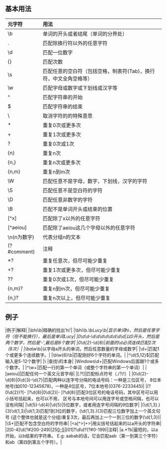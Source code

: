## 基本用法  
|元字符|用法|
|:--|:--|
|\b|单词的开头或者结尾（单词的分界处）|
|.|匹配除换行符以外的任意字符|
|\d|匹配一位数字|
|{}|匹配次数|
|\s|匹配任意的空白符（包括空格，制表符(Tab)，换行符，中文全角空格等）|
|\w|匹配字母或数字或下划线或汉字等|
|^|匹配字符串的开始|
|$|匹配字符串的结束|
|\\ |取消字符的的特殊意思|
|*|重复0次或更多次|
|+|重复1次或更多次|
|?|重复0次或1次|
|{n}|重复n次|
|{n,}|重复n次或更多次|
|{n,m}|重复n到m次|
|\W|匹配任意不是字母，数字，下划线，汉字的字符|
|\S|匹配任意不是空白符的字符|
|\D|匹配任意非数字的字符|
|\B|匹配不是单词开头或结束的位置|
|[^x]|匹配除了x以外的任意字符|
|[^aeiou]|匹配除了aeiou这几个字母以外的任意字符|
|\n(n为数字)|代表分组n的文本|
|(?#comment)|注释|
|*?|重复任意次，但尽可能少重复|
|+?|重复1次或更多次，但尽可能少重复|
|??|重复0次或1次，但尽可能少重复|
|{n,m}?|重复n到m次，但尽可能少重复|
|{n,}?|重复n次以上，但尽可能少重复|
  
  
## 例子
|例子|解释|
|\bhi\b|精确的找出’hi’|
|\bhi\b.*\bLucy\b|显示单词hi，然后是任意字符（但不能换行），最后是单词Lucy|
|0\d\d-\d\d\d\d\d\d\d\d|以0开头，然后是两个数字，然后是’-’,最后是8个数字|
|0\d{2}-\d{8}|前面的\d必须连续匹配2次（8次）|
|\ba\w*\b|以字母a开头的单词，然后任意数量的字母或数字|
|\d+|匹配1个或更多个连续数字。|
|\b\w{6}\b|匹配刚好6个字符的单词。|
|^\d{5,12}$|匹配输入是5-12个数字|
|\\ |查找\的本身|
|Windows\d+|匹配Windows后面跟1个或多个数字。|
|^\w+|匹配一行的第一个单词（或整个字符串的第一个单词）|
|[aeiou]|匹配任何一个英文元音字母|
|[.?!]|匹配标点符号（./?/!）|
|0\d{2}-\d{8}|0\d{3}-\d{7}|匹配两种以连字号分隔的电话号码：一种是三位区号，
8位本地号(如010-12345678)，一种是4位区号，7位本地号(0376-2233445)|
|\(?0\d{2}\)?[- ]?\d{8}|0\d{2}[- ]?\d{8}|匹配3位区号的电话号码，其中区号可以用小括号括起来，也可以不用，
区号与本地号间可以用连字号或空格间隔，也可以没有间隔|
|\d{5}-\d{4}|\d{5}|5位数字，或者用连字号间隔的9位数字|
|(\d{1,3}\.){3}\d{1,3}|\d{1,3}匹配1到3位的数字，(\d{1,3}\.){3}匹配三位数字加上一个英文句号
(这个整体也就是这个分组)重复3次，最后再加上一个一到三位的数字(\d{1,3})|
|\S+|匹配不包含空白符的字符串|
|<a[^>]+>|用尖括号括起来的以a开头的字符串|
|2[0-4]\d(?#200-249)|25[0-5](?#250-255)|[01]?\d\d?(?#0-199)|注释|
|a.*?b|最短的，以a开始，以b结束的字符串。
E.g: aabab的话，它会匹配aab（第一到第三个字符）和ab（第四到第五个字符）。|
